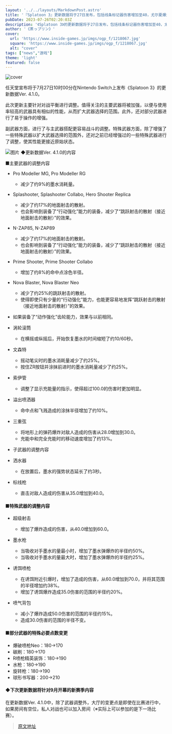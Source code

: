 ```yaml
---
layout: '../../layouts/MarkdownPost.astro'
title: '『Splatoon 3』更新数据将于27日发布，包括线条标记器伤害增加至40，尤尔夏爆炸伤害增加至60等'
pubDate: 2023-07-26T02:20:03Z
description: '《Splatoon 3》的更新数据将于27日发布，包括线条标记器伤害增加至40，尤尔夏爆炸伤害增加至60等。'
author: '《茶っプリン》'
cover:
  url: 'https://www.inside-games.jp/imgs/ogp_f/1218067.jpg'
  square: 'https://www.inside-games.jp/imgs/ogp_f/1218067.jpg'
  alt: "cover"
tags: ["news","游戏"]
theme: 'light'
featured: false
---
```


![cover](https://www.inside-games.jp/imgs/ogp_f/1218067.jpg)

任天堂宣布将于7月27日10时00分在Nintendo Switch上发布《Splatoon 3》的更新数据Ver. 4.1.0。

此次更新主要针对对战平衡进行调整。值得关注的主要武器将被加强，以便与使用率较高的武器具有相似的性能，从而扩大武器选择的范围。此外，还对部分武器进行了易于操作的增强。

副武器方面，进行了与主武器搭配更容易战斗的调整。特殊武器方面，除了增强了一些特殊武器以扩大武器选择的范围外，还对之前已经增强过的一些特殊武器进行了调整，使其性能更接近原始状态。

![图片](https://www.inside-games.jp/imgs/zoom/1218066.jpg)
◆更新数据Ver. 4.1.0的内容

■主要武器的调整内容

- Pro Modeller MG, Pro Modeller RG
  - 减少了约9%的墨水消耗量。

- Splashooter, Splashooter Collabo, Hero Shooter Replica
  - 减少了约17%的地面射击的散射。
  - 也会影响到装备了“行动强化”能力的装备，减少了“跳跃射击的散射（接近地面射击的散射）”的效果。

- N-ZAP85, N-ZAP89
  - 减少了约17%的地面射击的散射。
  - 也会影响到装备了“行动强化”能力的装备，减少了“跳跃射击的散射（接近地面射击的散射）”的效果。

- Prime Shooter, Prime Shooter Collabo
  - 增加了约8%的命中点涂色半径。

- Nova Blaster, Nova Blaster Neo
  - 减少了约25%的跳跃射击的散射。
  - 使得即使只有少量的“行动强化”能力，也能更容易地发挥“跳跃射击的散射（接近地面射击的散射）”的效果。
- 如果装备了“动作强化”齿轮能力，效果与以前相同。
- 涡轮滚筒
  - 在横摇或纵摇后，开始恢复墨水的时间缩短了约10/60秒。
- 文森特
  - 摇动笔尖时的墨水消耗量减少了约25%。
  - 按住ZR按钮并涂抹前进时的墨水消耗量减少了约25%。
- 索伊管
  - 调整了显示充能量的指示，使得超过100.0的伤害时更加明显。
- 溢出喷洒器
  - 命中点和飞溅造成的涂抹半径增加了约10%。
- 三重弦
  - 将地形上的弹药爆炸对敌人造成的伤害从28.0增加到30.0。
  - 充能中和完全充能时的移动速度增加了约13%。
- 子武器的调整内容
- 洒水器
  - 在放置后，墨水的强势状态延长了约3秒。
- 标线枪
  - 直击对敌人造成的伤害从35.0增加到40.0。
#### ■特殊武器的调整内容
- 超级射击
  - 增加了爆炸造成的伤害，从40.0增加到60.0。

- 墨水枪
  - 当吸收对手墨水的量最小时，增加了墨水弹爆炸的半径约50%。
  - 当吸收对手墨水的量最大时，增加了墨水弹爆炸的半径约25%。

- 诱饵喷枪
  - 在诱饵附近引爆时，增加了造成的伤害，从60.0增加到70.0，并将其范围的半径增加约38%。
  - 增加了诱饵爆炸造成35.0伤害的范围的半径约20%。

- 喷气背包
  - 减小了爆炸造成50.0伤害的范围的半径约15%。
  - 造成30.0伤害的范围的半径不变。

#### ■部分武器的特殊必要点数变更
- 爆破喷枪Neo：180→170
- 碳刷：180→170
- R喷枪精英装饰：180→190
- 水枪：180→190
- 旋转枪：180→190
- 球形书写器：200→210

#### ◆下次更新数据将针对9月开幕的新赛季内容
在更新数据Ver. 4.1.0中，除了武器调整外，大厅的变更点是即使在比赛进行中，如果房间有空位，私人对战也可以加入房间（※实际上可以参加的是下一场比赛）。

>[原文地址](https://www.inside-games.jp/article/2023/07/26/147410.html)  